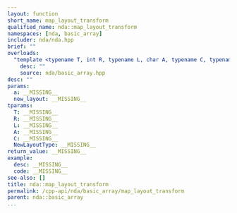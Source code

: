 ```yaml
---
layout: function
short_name: map_layout_transform
qualified_name: nda::map_layout_transform
namespaces: [nda, basic_array]
includer: nda/nda.hpp
brief: ""
overloads:
  "template <typename T, int R, typename L, char A, typename C, typename NewLayoutType>\nauto map_layout_transform(basic_array<T, R, L, A, C> && a, const NewLayoutType & new_layout)":
    desc: ""
    source: nda/basic_array.hpp
desc: ""
params:
  a: __MISSING__
  new_layout: __MISSING__
tparams:
  T: __MISSING__
  R: __MISSING__
  L: __MISSING__
  A: __MISSING__
  C: __MISSING__
  NewLayoutType: __MISSING__
return_value: __MISSING__
example:
  desc: __MISSING__
  code: __MISSING__
see-also: []
title: nda::map_layout_transform
permalink: /cpp-api/nda/basic_array/map_layout_transform
parent: nda::basic_array
...
```


